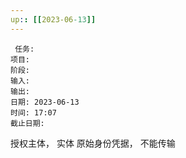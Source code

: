 ```yaml
---
up:: [[2023-06-13]]
---
```

 
	 任务: 
	项目: 
	阶段: 
	输入: 
	输出: 
	日期: 2023-06-13
	时间: 17:07
	截止日期: 

授权主体， 实体
原始身份凭据， 不能传输

